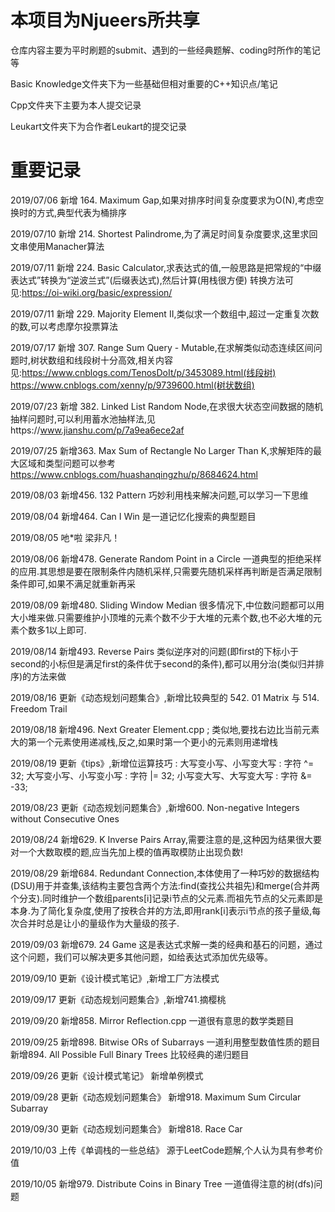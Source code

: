 # 本项目为Njueers所共享

仓库内容主要为平时刷题的submit、遇到的一些经典题解、coding时所作的笔记等

Basic Knowledge文件夹下为一些基础但相对重要的C++知识点/笔记

Cpp文件夹下主要为本人提交记录

Leukart文件夹下为合作者Leukart的提交记录


# 重要记录

2019/07/06 新增 164. Maximum Gap,如果对排序时间复杂度要求为O(N),考虑空换时的方式,典型代表为桶排序

2019/07/10 新增 214. Shortest Palindrome,为了满足时间复杂度要求,这里求回文串使用Manacher算法

2019/07/11 新增 224. Basic Calculator,求表达式的值,一般思路是把常规的“中缀表达式”转换为“逆波兰式”(后缀表达式),然后计算(用栈很方便)
转换方法可见:https://oi-wiki.org/basic/expression/

2019/07/11 新增 229. Majority Element II,类似求一个数组中,超过一定重复次数的数,可以考虑摩尔投票算法

2019/07/17 新增 307. Range Sum Query - Mutable,在求解类似动态连续区间问题时,树状数组和线段树十分高效,相关内容见:https://www.cnblogs.com/TenosDoIt/p/3453089.html(线段树)      https://www.cnblogs.com/xenny/p/9739600.html(树状数组)

2019/07/23 新增 382. Linked List Random Node,在求很大状态空间数据的随机抽样问题时,可以利用蓄水池抽样法,见https://www.jianshu.com/p/7a9ea6ece2af

2019/07/25 新增363. Max Sum of Rectangle No Larger Than K,求解矩阵的最大区域和类型问题可以参考
https://www.cnblogs.com/huashanqingzhu/p/8684624.html

2019/08/03 新增456. 132 Pattern 巧妙利用栈来解决问题,可以学习一下思维

2019/08/04 新增464. Can I Win 是一道记忆化搜索的典型题目

2019/08/05 吔*啦 梁非凡！

2019/08/06 新增478. Generate Random Point in a Circle 一道典型的拒绝采样的应用.其思想是要在限制条件内随机采样,只需要先随机采样再判断是否满足限制条件即可,如果不满足就重新再采

2019/08/09 新增480. Sliding Window Median 很多情况下,中位数问题都可以用大小堆来做.只需要维护小顶堆的元素个数不少于大堆的元素个数,也不必大堆的元素个数多1以上即可.

2019/08/14 新增493. Reverse Pairs 类似逆序对的问题(即first的下标小于second的小标但是满足first的条件优于second的条件),都可以用分治(类似归并排序)的方法来做

2019/08/16 更新《动态规划问题集合》,新增比较典型的  542. 01 Matrix 与 514. Freedom Trail

2019/08/18 新增496. Next Greater Element.cpp ; 类似地,要找右边比当前元素大的第一个元素使用递减栈,反之,如果时第一个更小的元素则用递增栈 

2019/08/19 更新《tips》,新增位运算技巧 :   大写变小写、小写变大写  :  字符 ^= 32;        大写变小写、小写变小写  :  字符 |= 32;
小写变大写、大写变大写  :  字符 &= -33;

2019/08/23 更新《动态规划问题集合》,新增600. Non-negative Integers without Consecutive Ones

2019/08/24 新增629. K Inverse Pairs Array,需要注意的是,这种因为结果很大要对一个大数取模的题,应当先加上模的值再取模防止出现负数!

2019/08/29 新增684. Redundant Connection,本体使用了一种巧妙的数据结构(DSU)用于并查集,该结构主要包含两个方法:find(查找公共祖先)和merge(合并两个分支).同时维护一个数组parents[i]记录i节点的父元素.而祖先节点的父元素即是本身.为了简化复杂度,使用了按秩合并的方法,即用rank[i]表示i节点的孩子量级,每次合并时总是让小的量级作为大量级的孩子.

2019/09/03 新增679. 24 Game 这是表达式求解一类的经典和基石的问题，通过这个问题，我们可以解决更多其他问题，如给表达式添加优先级等。

2019/09/10 更新《设计模式笔记》,新增工厂方法模式

2019/09/17 更新《动态规划问题集合》,新增741.摘樱桃

2019/09/20 新增858. Mirror Reflection.cpp 一道很有意思的数学类题目

2019/09/25 新增898. Bitwise ORs of Subarrays 一道利用整型数值性质的题目  新增894. All Possible Full Binary Trees 比较经典的递归题目

2019/09/26 更新《设计模式笔记》 新增单例模式

2019/09/28 更新《动态规划问题集合》 新增918. Maximum Sum Circular Subarray

2019/09/30 更新《动态规划问题集合》 新增818. Race Car

2019/10/03 上传《单调栈的一些总结》 源于LeetCode题解,个人认为具有参考价值

2019/10/05 新增979. Distribute Coins in Binary Tree 一道值得注意的树(dfs)问题
